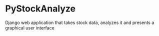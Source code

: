 # PyStockAnalyze
Django web application that takes stock data, analyzes it and presents a graphical user interface
